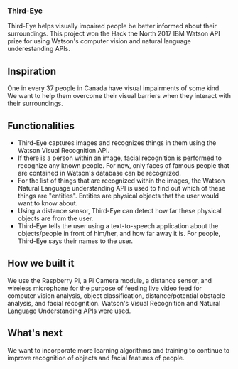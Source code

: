 ### Third-Eye
Third-Eye helps visually impaired people be better informed about their surroundings.
This project won the Hack the North 2017 IBM Watson API prize for using Watson's computer vision and natural language underestanding APIs. 

## Inspiration
One in every 37 people in Canada have visual impairments of some kind. We want to help them overcome their visual barriers when they interact with their surroundings.  

## Functionalities 
- Third-Eye captures images and recognizes things in them using the Watson Visual Recognition API. 
- If there is a person within an image, facial recognition is performed to recognize any known people. For now, only faces of famous people that are contained in Watson's database can be recognized.
- For the list of things that are recognized within the images, the Watson Natural Language understanding API is used to find out which of these things are "entities". Entities are physical objects that the user would want to know about.
- Using a distance sensor, Third-Eye can detect how far these physical objects are from the user.
- Third-Eye tells the user using a text-to-speech application about the objects/people in front of him/her, and how far away it is. For people, Third-Eye says their names to the user.

## How we built it
We use the Raspberry Pi, a Pi Camera module, a distance sensor, and wireless microphone for the purpose of feeding live video feed for computer vision analysis, object classification, distance/potential obstacle analysis, and facial recognition. Watson's Visual Recognition and Natural Language Understanding APIs were used.

## What's next
We want to incorporate more learning algorithms and training to continue to improve recognition of objects and facial features of people.
